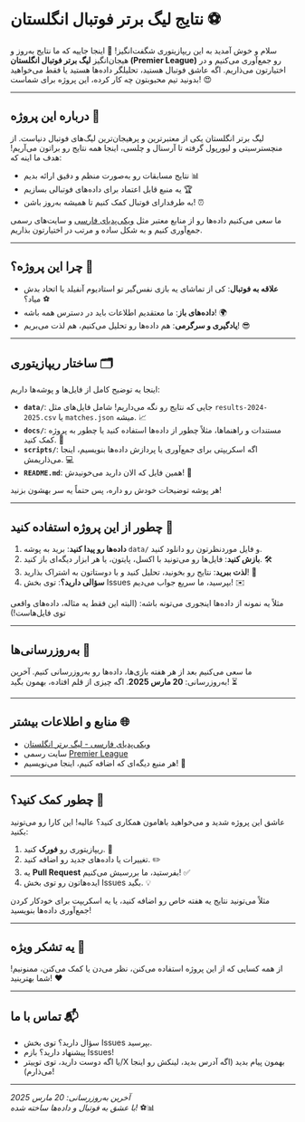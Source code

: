 # نتایج لیگ برتر فوتبال انگلستان ⚽

سلام و خوش آمدید به این ریپازیتوری شگفت‌انگیز! 🎉 اینجا جاییه که ما نتایج به‌روز و هیجان‌انگیز **لیگ برتر فوتبال انگلستان (Premier League)** رو جمع‌آوری می‌کنیم و در اختیارتون می‌ذاریم. اگه عاشق فوتبال هستید، تحلیلگر داده‌ها هستید یا فقط می‌خواهید بدونید تیم محبوبتون چه کار کرده، این پروژه برای شماست! 😍

---

## درباره این پروژه 🌟
لیگ برتر انگلستان یکی از معتبرترین و پرهیجان‌ترین لیگ‌های فوتبال دنیاست. از منچسترسیتی و لیورپول گرفته تا آرسنال و چلسی، اینجا همه نتایج رو براتون می‌آریم! هدف ما اینه که:
- نتایج مسابقات رو به‌صورت منظم و دقیق ارائه بدیم 📊  
- یه منبع قابل اعتماد برای داده‌های فوتبالی بسازیم 🏆  
- به طرفدارای فوتبال کمک کنیم تا همیشه به‌روز باشن! ⏰  

ما سعی می‌کنیم داده‌ها رو از منابع معتبر مثل [ویکی‌پدیای فارسی](https://fa.wikipedia.org/wiki/%D9%84%DB%8C%DA%AF_%D8%A8%D8%B1%D8%AA%D8%B1_%D9%81%D9%88%D8%AA%D8%A8%D8%A7%D9%84_%D8%A7%D9%86%DA%AF%D9%84%D8%B3%D8%AA%D8%A7%D9%86) و سایت‌های رسمی جمع‌آوری کنیم و به شکل ساده و مرتب در اختیارتون بذاریم.

---

## چرا این پروژه؟ 🤔
- **علاقه به فوتبال**: کی از تماشای یه بازی نفس‌گیر تو استادیوم آنفیلد یا اتحاد بدش میاد؟ ⚽  
- **داده‌های باز**: ما معتقدیم اطلاعات باید در دسترس همه باشه! 🌍  
- **یادگیری و سرگرمی**: هم داده‌ها رو تحلیل می‌کنیم، هم لذت می‌بریم! 😎  

---

## ساختار ریپازیتوری 🗂️
اینجا یه توضیح کامل از فایل‌ها و پوشه‌ها داریم:
- **`data/`**: جایی که نتایج رو نگه می‌داریم! شامل فایل‌های مثل `results-2024-2025.csv` یا `matches.json` میشه. 📈  
- **`docs/`**: مستندات و راهنماها، مثلاً چطور از داده‌ها استفاده کنید یا چطور به پروژه کمک کنید. 📜  
- **`scripts/`**: اگه اسکریپتی برای جمع‌آوری یا پردازش داده‌ها بنویسیم، اینجا می‌ذاریمش. 💻  
- **`README.md`**: همین فایل که الان دارید می‌خونیدش! 👀  

هر پوشه توضیحات خودش رو داره، پس حتماً یه سر بهشون بزنید!

---

## چطور از این پروژه استفاده کنید 🚀
1. **داده‌ها رو پیدا کنید**: برید به پوشه `data/` و فایل موردنظرتون رو دانلود کنید.  
2. **بازش کنید**: فایل‌ها رو می‌تونید با اکسل، پایتون، یا هر ابزار دیگه‌ای باز کنید. 🛠️  
3. **لذت ببرید**: نتایج رو بخونید، تحلیل کنید و با دوستاتون به اشتراک بذارید! 🎊  
4. **سؤالی دارید؟**: توی بخش Issues بپرسید، ما سریع جواب می‌دیم! ✉️  

مثلاً یه نمونه از داده‌ها اینجوری می‌تونه باشه:
(البته این فقط یه مثاله، داده‌های واقعی توی فایل‌هاست!)

---

## به‌روزرسانی‌ها 📅
ما سعی می‌کنیم بعد از هر هفته بازی‌ها، داده‌ها رو به‌روزرسانی کنیم. آخرین به‌روزرسانی: **20 مارس 2025**. اگه چیزی از قلم افتاده، بهمون بگید! ⏳

---

## منابع و اطلاعات بیشتر 🌐
- [ویکی‌پدیای فارسی - لیگ برتر انگلستان](https://fa.wikipedia.org/wiki/%D9%84%DB%8C%DA%AF_%D8%A8%D8%B1%D8%AA%D8%B1_%D9%81%D9%88%D8%AA%D8%A8%D8%A7%D9%84_%D8%A7%D9%86%DA%AF%D9%84%D8%B3%D8%AA%D8%A7%D9%86)  
- سایت رسمی [Premier League](https://www.premierleague.com/)  
- هر منبع دیگه‌ای که اضافه کنیم، اینجا می‌نویسیم! 🔗  

---

## چطور کمک کنید؟ 🤝
عاشق این پروژه شدید و می‌خواهید باهامون همکاری کنید؟ عالیه! این کارا رو می‌تونید بکنید:
1. ریپازیتوری رو **فورک** کنید. 🍴  
2. تغییرات یا داده‌های جدید رو اضافه کنید. ✏️  
3. یه **Pull Request** بفرستید، ما بررسیش می‌کنیم! ✅  
4. ایده‌هاتون رو توی بخش Issues بگید. 💡  

مثلاً می‌تونید نتایج یه هفته خاص رو اضافه کنید، یا یه اسکریپت برای خودکار کردن جمع‌آوری داده‌ها بنویسید!

---

## یه تشکر ویژه 🙌
از همه کسایی که از این پروژه استفاده می‌کنن، نظر می‌دن یا کمک می‌کنن، ممنونیم! شما بهترینید! ❤️  

---

## تماس با ما 📬
- سؤال دارید؟ توی بخش Issues بپرسید.  
- پیشنهاد دارید؟ بازم Issues!  
- یا اگه دوست دارید، توی توییتر/X بهمون پیام بدید (اگه آدرس بدید، لینکش رو اینجا می‌ذارم)!  

---

*آخرین به‌روزرسانی: 20 مارس 2025*  
*با عشق به فوتبال و داده‌ها ساخته شده!* ⚽📊
